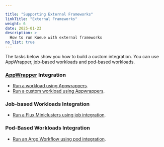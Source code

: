 ```yaml
---

title: "Supporting External Frameworks"
linkTitle: "External Frameworks"
weight: 6
date: 2025-01-23
description: >
  How to run Kueue with external frameworks
no_list: true
---
```


The tasks below show you how to build a custom integration.
You can use AppWrapper, job-based workloads and pod-based workloads.

### [AppWrapper](https://project-codeflare.github.io/appwrapper/) Integration
- [Run a workload using Appwrappers](/docs/tasks/run/external_workloads/appwrappers).
- [Run a custom workload using Appwrappers](/docs/tasks/run/external_workloads/wrapped_custom_workload).

### Job-based Workloads Integration
- [Run a Flux Miniclusters using job integration](/docs/tasks/run/external_workloads/flux_miniclusters).

### Pod-Based Workloads Integration
- [Run an Argo Workflow using pod integration](/docs/tasks/run/external_workloads/pod_based_workloads/argo_workflow).
